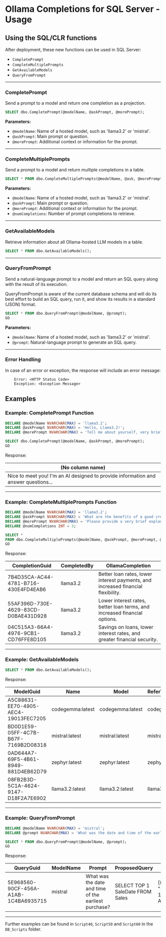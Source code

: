 # Ollama Completions for SQL Server - Usage

## Using the SQL/CLR functions

After deployment, these new functions can be used in SQL Server:

- `CompletePrompt`
- `CompleteMultiplePrompts`
- `GetAvailableModels`
- `QueryFromPrompt`

---

### CompletePrompt

Send a prompt to a model and return one completion as a projection.

```sql
SELECT dbo.CompletePrompt(@modelName, @askPrompt, @morePrompt);
```

**Parameters:**
- `@modelName`: Name of a hosted model, such as 'llama3.2' or 'mistral'.
- `@askPrompt`: Main prompt or question.
- `@morePrompt`: Additional context or information for the prompt.

---

### CompleteMultiplePrompts

Send a prompt to a model and return multiple completions in a table.

```sql
SELECT * FROM dbo.CompleteMultiplePrompts(@modelName, @ask, @morePrompt, @numCompletions);
```

**Parameters:**
- `@modelName`: Name of a hosted model, such as 'llama3.2' or 'mistral'.
- `@askPrompt`: Main prompt or question.
- `@morePrompt`: Additional context or information for the prompt.
- `@numCompletions`: Number of prompt completions to retrieve.

---

### GetAvailableModels

Retrieve information about all Ollama-hosted LLM models in a table.

```sql
SELECT * FROM dbo.GetAvailableModels();
```

---

### QueryFromPrompt

Send a natural-language prompt to a model and return an SQL query along with the result of its execution. 

QueryFromPrompt is aware of the current database schema and will do its best effort to build an 
SQL query, run it, and show its results in a standard (JSON) format.

```sql
SELECT * FROM dbo.QueryFromPrompt(@modelName, @prompt);
GO
```

**Parameters:**
- `@modelName`: Name of a hosted model, such as 'llama3.2' or 'mistral'.
- `@prompt`: Natural-language prompt to generate an SQL query.

---

### Error Handling

In case of an error or exception, the response will include an error message:

```
    Error: <HTTP Status Code>
    Exception: <Exception Message>
```

## Examples

### Example: CompletePrompt Function

```sql
DECLARE @modelName NVARCHAR(MAX) = 'llama3.2';
DECLARE @askPrompt NVARCHAR(MAX) = 'Hello, Llama3.2!';
DECLARE @morePrompt NVARCHAR(MAX) = 'Tell me about yourself, very briefly.';

SELECT dbo.CompletePrompt(@modelName, @askPrompt, @morePrompt);
GO
```

Response:

| (No column name)                                                                    |
|-------------------------------------------------------------------------------------|
| Nice to meet you! I'm an AI designed to provide information and answer questions... |

---

### Example: CompleteMultiplePrompts Function

```sql
DECLARE @modelName NVARCHAR(MAX) = 'llama3.2';
DECLARE @askPrompt NVARCHAR(MAX) = 'What are the benefits of a good credit score?';
DECLARE @morePrompt NVARCHAR(MAX) = 'Please provide a very brief explanation of 10 words or less.';
DECLARE @numCompletions INT = 3;

SELECT * 
FROM dbo.CompleteMultiplePrompts(@modelName, @askPrompt, @morePrompt, @numCompletions);
GO
```

Response:

| CompletionGuid                           | CompletedBy | OllamaCompletion                                               |
|------------------------------------------|-------------|-----------------------------------------------------------------|
| 7B4D35CA-AC44-4781-B716-430E4FD4EAB6     | llama3.2    | Better loan rates, lower interest payments, and increased financial flexibility. |
| 55AF396D-730E-4629-83CD-D0BAE431D928     | llama3.2    | Lower interest rates, better loan terms, and increased financial options.        |
| 04C515A3-66A4-4976-9CB1-CD76FFE8D105     | llama3.2    | Savings on loans, lower interest rates, and greater financial security.          |

---

### Example: GetAvailableModels

```sql
SELECT * FROM dbo.GetAvailableModels();
```

Response: 

| ModelGuid                               | Name                | Model               | ReferToName | ModifiedAt               | Size       | Family | ParameterSize | QuantizationLevel | Digest                                                             |
|-----------------------------------------|---------------------|---------------------|-------------|--------------------------|------------|--------|---------------|-------------------|-------------------------------------------------------------------|
| A5C88631-EE70-4905-AEC4-19013FEC7205    | codegemma:latest    | codegemma:latest    | codegemma   | 2024-11-03 16:48:33.450 | 5011852809 | gemma  | 9B            | Q4_0              | 0c96700aaada572ce9bb6999d1fda9b53e9e6cef5d74fda1e066a1ba811b93f3 |
| BD0D1E59-05FF-4C7B-B67F-7169B2D08318    | mistral:latest      | mistral:latest      | mistral     | 2024-11-02 00:12:38.160 | 4113301824 | llama  | 7.2B          | Q4_0              | f974a74358d62a017b37c6f424fcdf2744ca02926c4f952513ddf474b2fa5091 |
| 0AD644A7-69F5-4B61-8949-881D4EB62D79    | zephyr:latest       | zephyr:latest       | zephyr      | 2024-10-27 11:51:03.533 | 4109854934 | llama  | 7B            | Q4_0              | bbe38b81adec6be8ff951d148864ed15a368aa2e8534a5092d444f184a56e354 |
| 08FB2B3D-5C1A-4624-9147-D18F2A7E6902    | llama3.2:latest     | llama3.2:latest     | llama3.2    | 2024-09-30 10:37:15.627 | 2019393189 | llama  | 3.2B          | Q4_K_M            | a80c4f17acd55265feec403c7aef86be0c25983ab279d83f3bcd3abbcb5b8b72 |

---

### Example: QueryFromPrompt

```sql
DECLARE @modelName NVARCHAR(MAX) = 'mistral';
DECLARE @prompt NVARCHAR(MAX) = 'What was the date and time of the earliest purchase?';

SELECT * FROM dbo.QueryFromPrompt(@modelName, @prompt);
GO
```

Response:

| QueryGuid                              | ModelName | Prompt                                   | ProposedQuery                      | Result                                   | Timestamp               |
|----------------------------------------|-----------|------------------------------------------|-------------------------------------|------------------------------------------|-------------------------|
| 5E968560-90CF-456A-A1AB-1C4BA6935715   | mistral   | What was the date and time of the earliest purchase? | SELECT TOP 1 SaleDate FROM Sales   | [{"SaleDate": "12/1/2024 10:15:00 AM"}] | 2024-12-29 05:13:47.593 |

---
Further examples can be found in `Script40`, `Script50` and `Script60` in the `DB_Scripts` folder.
